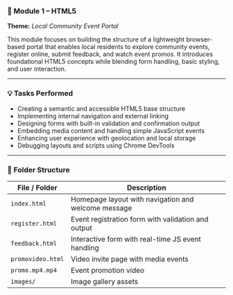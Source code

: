 ### 📁 Module 1 – HTML5 
**Theme:** *Local Community Event Portal*

This module focuses on building the structure of a lightweight browser-based portal that enables local residents to explore community events, register online, submit feedback, and watch event promos. It introduces foundational HTML5 concepts while blending form handling, basic styling, and user interaction.

---

### 💡 Tasks Performed
- Creating a semantic and accessible HTML5 base structure  
- Implementing internal navigation and external linking  
- Designing forms with built-in validation and confirmation output  
- Embedding media content and handling simple JavaScript events  
- Enhancing user experience with geolocation and local storage  
- Debugging layouts and scripts using Chrome DevTools  

---

### 📂 Folder Structure

| File / Folder       | Description                                |
|---------------------|--------------------------------------------|
| `index.html`        | Homepage layout with navigation and welcome message |
| `register.html`     | Event registration form with validation and output |
| `feedback.html`     | Interactive form with real-time JS event handling |
| `promovideo.html`   | Video invite page with media events         |
| `promo.mp4.mp4`     | Event promotion video                       |
| `images/`           | Image gallery assets                        |
